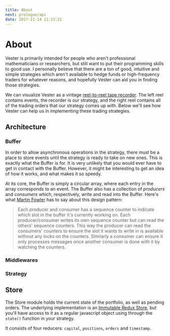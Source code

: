 ```yaml
---
title: About
next: prologue/api
date: 2017-11-14 11:13:21
---
```


# About

Vester is primarily intended for people who aren't professional mathematicians or researchers, but still want to put their programming skills to good use. I personally believe that there are a ton of good, intuitive and simple strategies which aren't available to hedge funds or high-frequency traders for whatever reasons, and hopefully Vester can aid you in finding those strategies.

We can visualize Vester as a vintage [reel-to-reel tape recorder](https://www.google.com/search?tbm=isch&ei=1N8rWuuJItH7kwWy0oPADw&btnG=S%C3%B6k&q=reel+to+reel+tape+recorder). The left reel contains events, the recorder is our strategy, and the right reel contains all of the trading orders that our strategy comes up with. Below we'll see how Vester can help us in implementing these trading strategies.

## Architecture

### Buffer

In order to allow asynchronous operations in the strategy, there must be a place to store events until the strategy is ready to take on new ones. This is exactly what the Buffer is for. It is very unlikely that you would ever have to get in contact with the Buffer. However, it might be interesting to get an idea of how it works, and what makes it so speedy.

At its core, the Buffer is simply a circular array, where each entry in the array corresponds to an event. The Buffer also has a collection of _producers_ and _consumers_ which, respectively, write and read into the Buffer. Here's what [Martin Fowler](https://martinfowler.com/articles/lmax.html#InputAndOutputDisruptors) has to say about this design pattern:

> Each producer and consumer has a sequence counter to indicate which slot in the buffer it's currently working on. Each producer/consumer writes its own sequence counter but can read the others' sequence counters. This way the producer can read the consumers' counters to ensure the slot it wants to write in is available without any locks on the counters. Similarly a consumer can ensure it only processes messages once another consumer is done with it by watching the counters.

### Middlewares

### Strategy

## Store

The Store module holds the current state of the portfolio, as well as pending orders. The underlying implementation is an [Immutable Redux Store](https://redux.js.org/docs/recipes/UsingImmutableJS.html), but you'll have access to it as a regular javascript object using through the `state()` function in your strategy.

It consists of four reducers: `capital`, `positions`, `orders` and `timestamp`.

